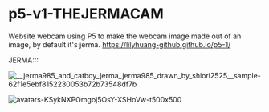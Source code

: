 # p5-v1-THEJERMACAM
Website webcam using P5 to make the webcam image made out of an image, by default it's jerma.
https://lilyhuang-github.github.io/p5-1/


JERMA:::

![__jerma985_and_catboy_jerma_jerma985_drawn_by_shiori2525__sample-62f1e5ebf8152230053b72b73548df7b](https://user-images.githubusercontent.com/112970249/222840602-e2a17aef-528e-48e6-8154-fc104a112a41.jpg)

![avatars-KSykNXPOmgoj5OsY-XSHoVw-t500x500](https://user-images.githubusercontent.com/112970249/222840635-817b973d-4d87-4867-a309-93b2cfe50467.jpg)
